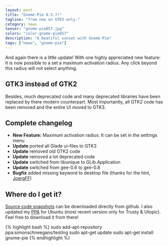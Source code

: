 ```yaml
---
layout: post
title: "Gnome-Pie 0.5.7!"
tagline: "from now on GTK3-only."
category: news
teaser: "gnome-pie057.jpg"
colors: "color-gnome-pie057"
description: "A beatiful sunset with Gnome-Pie"
tags: ["news", "gnome-pie"]
---
```


And again there is a little update! With one highly appreciated new feature: It is now possible to a set a maximum activation radius. Any click beyond this radius will not select anything.

<!--more-->

## GTK3 instead of GTK2

Besides, much deprecated code and many deprecated libraries have been replaced by there modern counterpart. Most importantly, all GTK2 code has been removed and the entire UI moved to GTK3.


## Complete changelog

* **New Feature:** Maximum activation radius: It can be set in the settings menu
* **Update** ported all Glade ui-files to GTK3
* **Update** removed old GTK2 code
* **Update** removed a lot deprecated code
* **Update** switched from libunique to GLib.Application
* **Update** switched from gee-0.6 to gee-0.8
* **Bugfix** added missing keyword to desktop file (thanks for the hint, [JoergFF](https://github.com/JoergFF))

## Where do I get it?

[Source code snapshots](https://github.com/Simmesimme/Gnome-Pie/tags) can be downloaded directly from github. I also updated my [PPA](https://launchpad.net/~simonschneegans/+archive/ubuntu/testing) for Ubuntu (most recent version only for Trusty &amp; Utopic). Feel free to download it from there!

{% highlight bash %}
sudo add-apt-repository ppa:simonschneegans/testing
sudo apt-get update
sudo apt-get install gnome-pie
{% endhighlight %}

